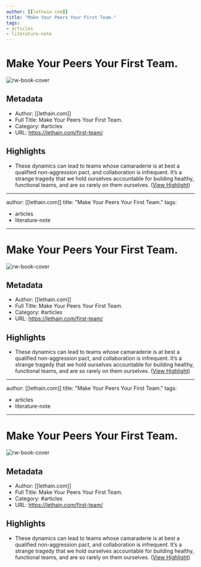 ```yaml
---
author: [[lethain.com]]
title: "Make Your Peers Your First Team."
tags: 
- articles
- literature-note
---
```

# Make Your Peers Your First Team.

![rw-book-cover](https://lethain.com/static/blog/2018/first-team-hero.png)

## Metadata
- Author: [[lethain.com]]
- Full Title: Make Your Peers Your First Team.
- Category: #articles
- URL: https://lethain.com/first-team/

## Highlights
- These dynamics can lead to teams whose camaraderie is at best a qualified non-aggression pact, and collaboration is infrequent. It’s a strange tragedy that we hold ourselves accountable for building healthy, functional teams, and are so rarely on them ourselves. ([View Highlight](https://read.readwise.io/read/01grshx98mn7p7yyv8n28b86gv))
---
author: [[lethain.com]]
title: "Make Your Peers Your First Team."
tags: 
- articles
- literature-note
---
# Make Your Peers Your First Team.

![rw-book-cover](https://lethain.com/static/blog/2018/first-team-hero.png)

## Metadata
- Author: [[lethain.com]]
- Full Title: Make Your Peers Your First Team.
- Category: #articles
- URL: https://lethain.com/first-team/

## Highlights
- These dynamics can lead to teams whose camaraderie is at best a qualified non-aggression pact, and collaboration is infrequent. It’s a strange tragedy that we hold ourselves accountable for building healthy, functional teams, and are so rarely on them ourselves. ([View Highlight](https://read.readwise.io/read/01grshx98mn7p7yyv8n28b86gv))
---
author: [[lethain.com]]
title: "Make Your Peers Your First Team."
tags: 
- articles
- literature-note
---
# Make Your Peers Your First Team.

![rw-book-cover](https://lethain.com/static/blog/2018/first-team-hero.png)

## Metadata
- Author: [[lethain.com]]
- Full Title: Make Your Peers Your First Team.
- Category: #articles
- URL: https://lethain.com/first-team/

## Highlights
- These dynamics can lead to teams whose camaraderie is at best a qualified non-aggression pact, and collaboration is infrequent. It’s a strange tragedy that we hold ourselves accountable for building healthy, functional teams, and are so rarely on them ourselves. ([View Highlight](https://read.readwise.io/read/01grshx98mn7p7yyv8n28b86gv))
